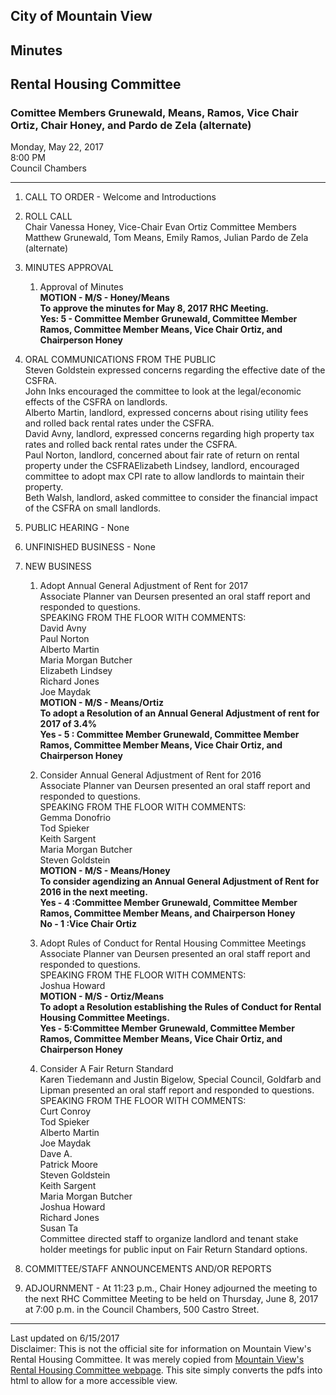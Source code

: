 <script>
  (function(i,s,o,g,r,a,m){i['GoogleAnalyticsObject']=r;i[r]=i[r]||function(){
  (i[r].q=i[r].q||[]).push(arguments)},i[r].l=1*new Date();a=s.createElement(o),
  m=s.getElementsByTagName(o)[0];a.async=1;a.src=g;m.parentNode.insertBefore(a,m)
  })(window,document,'script','https://www.google-analytics.com/analytics.js','ga');

  ga('create', 'UA-101098054-2', 'auto');
  ga('send', 'pageview');

</script>
<div id="google_translate_element"></div><script type="text/javascript">
function googleTranslateElementInit() {
  new google.translate.TranslateElement({pageLanguage: 'en', includedLanguages: 'es,ru,tl,zh-CN', layout: google.translate.TranslateElement.InlineLayout.SIMPLE, gaTrack: true, gaId: 'UA-101098054-2'}, 'google_translate_element');
}
</script><script type="text/javascript" src="//translate.google.com/translate_a/element.js?cb=googleTranslateElementInit"></script>
                

## City of Mountain View
## Minutes
## Rental Housing Committee

### Comittee Members Grunewald, Means, Ramos, Vice Chair Ortiz, Chair Honey, and Pardo de Zela (alternate)

Monday, May 22, 2017  
8:00 PM  
Council Chambers  

***

1. CALL TO ORDER - Welcome and Introductions  

2. ROLL CALL  
Chair Vanessa Honey, Vice-Chair Evan Ortiz Committee Members Matthew Grunewald, Tom Means, Emily Ramos, Julian Pardo de Zela (alternate)

3. MINUTES APPROVAL  
    1. Approval of Minutes  
	**MOTION - M/S - Honey/Means  
	To approve the minutes for May 8, 2017 RHC Meeting.  
	Yes: 5 - Committee Member Grunewald, Committee Member Ramos, Committee Member Means, Vice Chair Ortiz, and Chairperson Honey**  

4. ORAL COMMUNICATIONS FROM THE PUBLIC  
Steven Goldstein expressed concerns regarding the effective date of the CSFRA.  
John Inks encouraged the committee to look at the legal/economic effects of the CSFRA  on landlords.  
Alberto Martin, landlord, expressed concerns about rising utility fees and rolled back rental rates under the CSFRA.  
David Avny, landlord, expressed concerns regarding high property tax rates and rolled back rental rates under the CSFRA.  
Paul Norton, landlord, concerned about fair rate of return on rental property under the CSFRAElizabeth Lindsey, landlord, encouraged committee to adopt max CPI rate to allow landlords to maintain their property.  
Beth Walsh, landlord, asked committee to consider the financial impact of the CSFRA on small landlords.

5. PUBLIC HEARING - None

6. UNFINISHED BUSINESS - None

7.  NEW BUSINESS  
      1. Adopt Annual General Adjustment of Rent for 2017  
	  Associate Planner van Deursen presented an oral staff report and responded to questions.  
	  SPEAKING FROM THE FLOOR WITH COMMENTS:  
	  David Avny  
	  Paul Norton  
	  Alberto Martin  
	  Maria Morgan Butcher  
	  Elizabeth Lindsey  
	  Richard Jones  
	  Joe Maydak  
	  **MOTION - M/S - Means/Ortiz  
	  To adopt a Resolution of an Annual General Adjustment of rent for 2017 of 3.4%  
	  Yes - 5 : Committee Member Grunewald, Committee Member Ramos, Committee Member Means, Vice Chair Ortiz, and Chairperson Honey**

      2. Consider Annual General Adjustment of Rent for 2016  
	  Associate Planner van Deursen presented an oral staff report and responded to questions.  
	  SPEAKING FROM THE FLOOR WITH COMMENTS:  
	  Gemma Donofrio  
	  Tod Spieker  
	  Keith Sargent  
	  Maria Morgan Butcher  
	  Steven Goldstein  
	  **MOTION - M/S - Means/Honey  
	  To consider agendizing an Annual General Adjustment of Rent for 2016 in the next meeting.  
	  Yes - 4 :Committee Member Grunewald, Committee Member Ramos, Committee Member Means, and Chairperson Honey  
	  No - 1 :Vice Chair Ortiz**      

      3. Adopt Rules of Conduct for Rental Housing Committee Meetings  
	  Associate Planner van Deursen presented an oral staff report and responded to questions.  
	  SPEAKING FROM THE FLOOR WITH COMMENTS:  
	  Joshua Howard  
	  **MOTION - M/S - Ortiz/Means  
	  To adopt a Resolution establishing the Rules of Conduct for Rental Housing Committee Meetings.  
	  Yes - 5:Committee Member Grunewald, Committee Member Ramos, Committee Member Means, Vice Chair Ortiz, and Chairperson Honey**  

      4. Consider A Fair Return Standard  
	  Karen Tiedemann and Justin Bigelow, Special Council, Goldfarb and Lipman presented an oral staff report and responded to questions.  
	  SPEAKING FROM THE FLOOR WITH COMMENTS:  
	  Curt Conroy  
	  Tod Spieker  
	  Alberto Martin  
	  Joe Maydak  
	  Dave A.  
	  Patrick Moore  
	  Steven Goldstein  
	  Keith Sargent  
	  Maria Morgan Butcher  
	  Joshua Howard  
	  Richard Jones  
	  Susan Ta  
	  Committee directed staff to organize landlord and tenant stake holder meetings for public input on Fair Return Standard options.  

8. COMMITTEE/STAFF ANNOUNCEMENTS AND/OR REPORTS  


9. ADJOURNMENT  - At 11:23 p.m., Chair Honey adjourned the meeting to the next RHC Committee Meeting to be held on Thursday, June 8, 2017 at 7:00 p.m. in the Council Chambers, 500 Castro Street.


***
Last updated on 6/15/2017  
Disclaimer: This is not the official site for information on Mountain View's Rental Housing Committee. It was merely copied from [Mountain View's Rental Housing Committee webpage](http://mountainview.gov/council/rental_housing_committee/default.asp). This site simply converts the pdfs into html to allow for a more accessible view.
